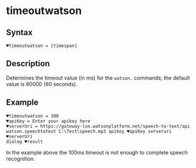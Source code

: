 # timeoutwatson

## Syntax

```G1ANT
♥timeoutwatson = ⟦timespan⟧
```

## Description

Determines the timeout value (in ms) for the `watson.` commands; the default value is 60000 (60 seconds).

## Example

```G1ANT
♥timeoutwatson = 100
♥apiKey = Enter your apikey here
♥serverUri = https://gateway-lon.watsonplatform.net/speech-to-text/api
watson.speechtotext C:\Test\speech.mp3 apikey ♥apiKey serveruri ♥serverUri
dialog ♥result
```

In the example above the 100ms timeout is not enough to complete speech recognition.
